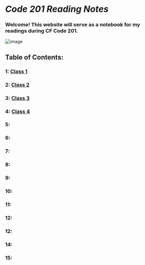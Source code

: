 # ***Code 201 Reading Notes***
### Welcome! This website will serve as a notebook for my readings during CF Code 201.
![image](https://inteng-storage.s3.amazonaws.com/img/iea/9lwjAVnM6E/sizes/ocde_resize_md.jpg)
## Table of Contents:
### 1: [Class 1](201/class-01.md)
### 2: [Class 2](201/class-02.md)
### 3: [Class 3](201/class-03.md)
### 4: [Class 4](201/class-04.md)
### 5: 
### 6: 
### 7: 
### 8:
### 9:
### 10:
### 11:
### 12:
### 12:
### 14:
### 15:
